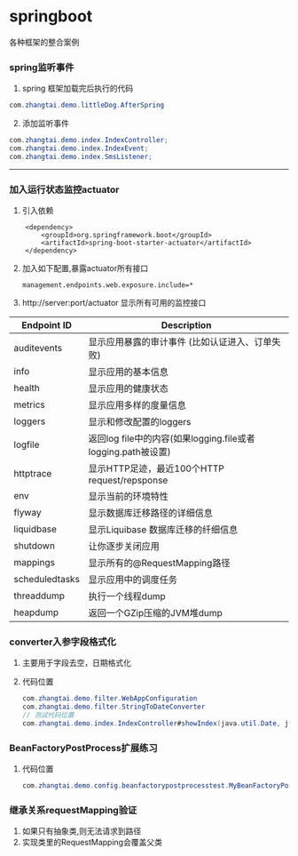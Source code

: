 # springboot
各种框架的整合案例

### spring监听事件

1. spring 框架加载完后执行的代码
```java
com.zhangtai.demo.littleDog.AfterSpring
```
2. 添加监听事件
```java
com.zhangtai.demo.index.IndexController;
com.zhangtai.demo.index.IndexEvent;
com.zhangtai.demo.index.SmsListener;
```

-----------

### 加入运行状态监控actuator

1.  引入依赖
```aidl
    <dependency>
        <groupId>org.springframework.boot</groupId>
        <artifactId>spring-boot-starter-actuator</artifactId>
    </dependency>
```
2. 加入如下配置,暴露actuator所有接口
   ```aidl
   management.endpoints.web.exposure.include=*
   ```
3. http://server:port/actuator 显示所有可用的监控接口

  Endpoint ID | Description 
   ---|---
   auditevents | 显示应用暴露的审计事件 (比如认证进入、订单失败)
   info |   显示应用的基本信息
   health | 显示应用的健康状态
   metrics | 显示应用多样的度量信息
   loggers | 显示和修改配置的loggers
   logfile| 返回log file中的内容(如果logging.file或者logging.path被设置)
   httptrace | 显示HTTP足迹，最近100个HTTP request/repsponse
   env | 显示当前的环境特性
   flyway | 显示数据库迁移路径的详细信息
   liquidbase | 显示Liquibase 数据库迁移的纤细信息
   shutdown|让你逐步关闭应用
   mappings| 显示所有的@RequestMapping路径
   scheduledtasks | 显示应用中的调度任务
   threaddump|执行一个线程dump
   heapdump|返回一个GZip压缩的JVM堆dump

### converter入参字段格式化

1. 主要用于字段去空，日期格式化

2. 代码位置

   ```java
   com.zhangtai.demo.filter.WebAppConfiguration
   com.zhangtai.demo.filter.StringToDateConverter
   // 测试代码位置
   com.zhangtai.demo.index.IndexController#showIndex(java.util.Date, java.lang.String)
   ```

   

### BeanFactoryPostProcess扩展练习

1. 代码位置

   ```java
   com.zhangtai.demo.config.beanfactorypostprocesstest.MyBeanFactoryPostProcess
   ```

   

### 继承关系requestMapping验证

1. 如果只有抽象类,则无法请求到路径
2. 实现类里的RequestMapping会覆盖父类

